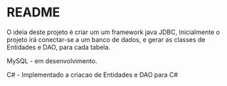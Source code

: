 # README #

O ideia deste projeto é criar um um framework java JDBC,
Inicialmente o projeto irá conectar-se a um banco de dados, e gerar as classes de Entidades e DAO, para cada tabela.

MySQL - em desenvolvimento.
 
 C# - Implementado a criacao de Entidades e DAO para C#
